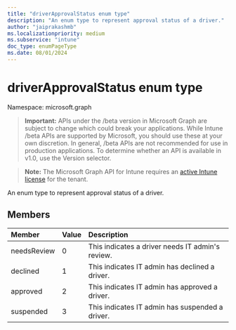 ```yaml
---
title: "driverApprovalStatus enum type"
description: "An enum type to represent approval status of a driver."
author: "jaiprakashmb"
ms.localizationpriority: medium
ms.subservice: "intune"
doc_type: enumPageType
ms.date: 08/01/2024
---
```


# driverApprovalStatus enum type

Namespace: microsoft.graph

> **Important:** APIs under the /beta version in Microsoft Graph are subject to change which could break your applications. While Intune /beta APIs are supported by Microsoft, you should use these at your own discretion. In general, /beta APIs are not recommended for use in production applications. To determine whether an API is available in v1.0, use the Version selector.

> **Note:** The Microsoft Graph API for Intune requires an [active Intune license](https://go.microsoft.com/fwlink/?linkid=839381) for the tenant.

An enum type to represent approval status of a driver.

## Members
|Member|Value|Description|
|:---|:---|:---|
|needsReview|0|This indicates a driver needs IT admin's review.|
|declined|1|This indicates IT admin has declined a driver.|
|approved|2|This indicates IT admin has approved a driver.|
|suspended|3|This indicates IT admin has suspended a driver.|